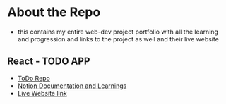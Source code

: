 # About the Repo
- this contains my entire web-dev project portfolio with all the learning and progression and links to the project as well and their live website
## React - TODO APP
- [ToDo Repo](https://github.com/Anastand/WEB-DEV-Learning/tree/main/Basics/react-todo)
- [Notion Documentation and Learnings](https://internal-collar-34e.notion.site/Basic-of-web-dev-react-todo-198bec9c024d80258af8e037b300f0ea)
- [Live Website link]()
